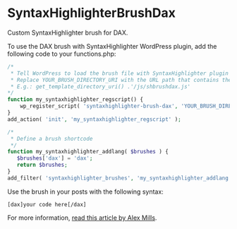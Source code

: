 # SyntaxHighlighterBrushDax
Custom SyntaxHighlighter brush for DAX.

To use the DAX brush with SyntaxHighlighter WordPress plugin, add the following code to your functions.php:

```php
/*
 * Tell WordPress to load the brush file with SyntaxHighlighter plugin
 * Replace YOUR_BRUSH_DIRECTORY_URI with the URL path that contains the brush js file
 * E.g.: get_template_directory_uri() .'/js/shbrushdax.js'
*/
function my_syntaxhighlighter_regscript() {
    wp_register_script( 'syntaxhighlighter-brush-dax', 'YOUR_BRUSH_DIRECTORY_URI/shbrushdax.js', array('syntaxhighlighter-core'), '1.0' );
}
add_action( 'init', 'my_syntaxhighlighter_regscript' );

/*
 * Define a brush shortcode
 */
function my_syntaxhighlighter_addlang( $brushes ) {
   $brushes['dax'] = 'dax';
   return $brushes;
}
add_filter( 'syntaxhighlighter_brushes', 'my_syntaxhighlighter_addlang' );
```
Use the brush in your posts with the following syntax:

```
[dax]your code here[/dax]
```

For more information, [read this article by Alex Mills](https://alex.blog/wordpress-plugins/syntaxhighlighter/adding-a-new-brush-language/).
